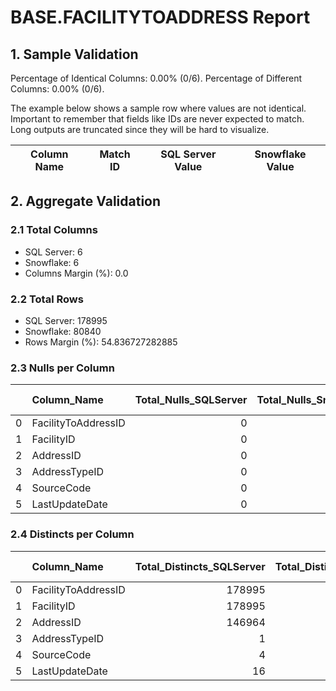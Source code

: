 # BASE.FACILITYTOADDRESS Report

## 1. Sample Validation

Percentage of Identical Columns: 0.00% (0/6).
Percentage of Different Columns: 0.00% (0/6).

The example below shows a sample row where values are not identical. Important to remember that fields like IDs are never expected to match. Long outputs are truncated since they will be hard to visualize.

| Column Name   | Match ID   | SQL Server Value   | Snowflake Value   |
|---------------|------------|--------------------|-------------------|

## 2. Aggregate Validation

### 2.1 Total Columns
- SQL Server: 6
- Snowflake: 6
- Columns Margin (%): 0.0

### 2.2 Total Rows
- SQL Server: 178995
- Snowflake: 80840
- Rows Margin (%): 54.836727282885

### 2.3 Nulls per Column
|    | Column_Name         |   Total_Nulls_SQLServer |   Total_Nulls_Snowflake |   Margin (%) |
|---:|:--------------------|------------------------:|------------------------:|-------------:|
|  0 | FacilityToAddressID |                       0 |                       0 |            0 |
|  1 | FacilityID          |                       0 |                       0 |            0 |
|  2 | AddressID           |                       0 |                       0 |            0 |
|  3 | AddressTypeID       |                       0 |                       0 |            0 |
|  4 | SourceCode          |                       0 |                       0 |            0 |
|  5 | LastUpdateDate      |                       0 |                       0 |            0 |

### 2.4 Distincts per Column
|    | Column_Name         |   Total_Distincts_SQLServer |   Total_Distincts_Snowflake |   Margin (%) |
|---:|:--------------------|----------------------------:|----------------------------:|-------------:|
|  0 | FacilityToAddressID |                      178995 |                       80840 |         54.8 |
|  1 | FacilityID          |                      178995 |                       80840 |         54.8 |
|  2 | AddressID           |                      146964 |                       77093 |         47.5 |
|  3 | AddressTypeID       |                           1 |                           1 |          0   |
|  4 | SourceCode          |                           4 |                           1 |         75   |
|  5 | LastUpdateDate      |                          16 |                          87 |        443.8 |
